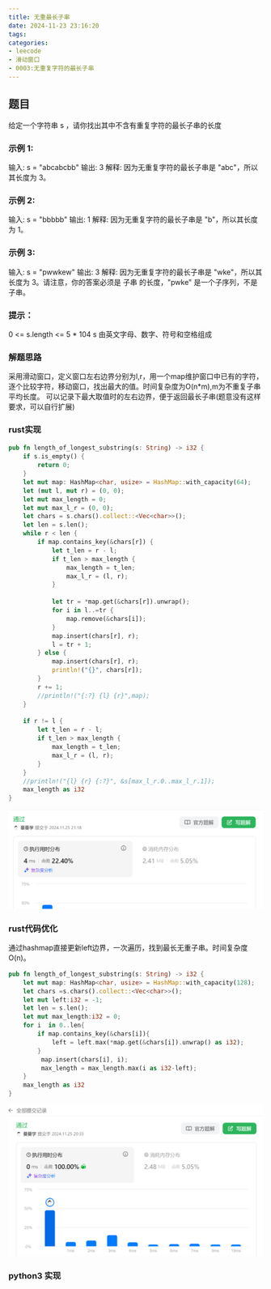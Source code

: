 ```yaml
---
title: 无重最长子串
date: 2024-11-23 23:16:20
tags:
categories:
- leecode
- 滑动窗口
- 0003:无重复字符的最长子串
---
```


## 题目
给定一个字符串 s ，请你找出其中不含有重复字符的最长子串的长度

### 示例 1:
输入: s = "abcabcbb"
输出: 3 
解释: 因为无重复字符的最长子串是 "abc"，所以其长度为 3。

### 示例 2:
输入: s = "bbbbb"
输出: 1
解释: 因为无重复字符的最长子串是 "b"，所以其长度为 1。

### 示例 3:
输入: s = "pwwkew"
输出: 3
解释: 因为无重复字符的最长子串是 "wke"，所以其长度为 3。请注意，你的答案必须是 子串 的长度，"pwke" 是一个子序列，不是子串。
 

### 提示：

0 <= s.length <= 5 * 104
s 由英文字母、数字、符号和空格组成


### 解题思路
采用滑动窗口，定义窗口左右边界分别为l,r，用一个map维护窗口中已有的字符，逐个比较字符，移动窗口，找出最大的值。时间复杂度为O(n*m),m为不重复子串平均长度。
可以记录下最大取值时的左右边界，便于返回最长子串(题意没有这样要求，可以自行扩展)



### rust实现
```rust
pub fn length_of_longest_substring(s: String) -> i32 {
    if s.is_empty() {
        return 0;
    }
    let mut map: HashMap<char, usize> = HashMap::with_capacity(64);
    let (mut l, mut r) = (0, 0);
    let mut max_length = 0;
    let mut max_l_r = (0, 0);
    let chars = s.chars().collect::<Vec<char>>();
    let len = s.len();
    while r < len {
        if map.contains_key(&chars[r]) {
            let t_len = r - l;
            if t_len > max_length {
                max_length = t_len;
                max_l_r = (l, r);
            }

            let tr = *map.get(&chars[r]).unwrap();
            for i in l..=tr {
                map.remove(&chars[i]);
            }
            map.insert(chars[r], r);
            l = tr + 1;
        } else {
            map.insert(chars[r], r);
            println!("{}", chars[r]);
        }
        r += 1;
        //println!("{:?} {l} {r}",map);
    }

    if r != l {
        let t_len = r - l;
        if t_len > max_length {
            max_length = t_len;
            max_l_r = (l, r);
        }
    }
    //println!("{l} {r} {:?}", &s[max_l_r.0..max_l_r.1]);
    max_length as i32
}
```
![rust](20241123-无重最长子串/rust.png)


### rust代码优化

通过hashmap直接更新left边界，一次遍历，找到最长无重子串。时间复杂度O(n)。

```rust
pub fn length_of_longest_substring(s: String) -> i32 {
    let mut map: HashMap<char, usize> = HashMap::with_capacity(128);
    let chars =s.chars().collect::<Vec<char>>();
    let mut left:i32 = -1;
    let len = s.len();
    let mut max_length:i32 = 0;
    for i  in 0..len{
        if map.contains_key(&chars[i]){
            left = left.max(*map.get(&chars[i]).unwrap() as i32);
        }
         map.insert(chars[i], i);
         max_length = max_length.max(i as i32-left);
    }
    max_length as i32
}
```
![rust](20241123-无重最长子串/rust2.png)

### python3 实现

```python

```
